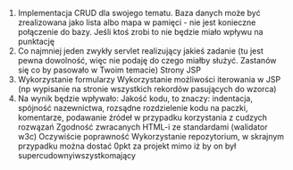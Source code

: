 1. Implementacja CRUD dla swojego tematu. Baza danych może być zrealizowana jako lista albo mapa w pamięci - nie jest konieczne połączenie do bazy. Jeśli ktoś zrobi to nie będzie miało wpływu na punktację
2. Co najmniej jeden zwykły servlet realizujący jakieś zadanie (tu jest pewna dowolność, więc nie podaję do czego miałby służyć. Zastanów się co by pasowało w Twoim temacie)
Strony JSP
3. Wykorzystanie formularzy
Wykorzystanie możliwości iterowania w JSP (np wypisanie na stronie wszystkich rekordów pasujących do wzorca)
4. Na wynik będzie wpływało:
Jakość kodu, to znaczy: indentacja, spójność nazewnictwa, rozsądne rozdzielenie kodu na paczki, komentarze, podawanie źródeł w przypadku korzystania z cudzych rozwązań
Zgodność zwracanych HTML-i ze standardami (walidator w3c)
Oczywiście poprawność
Wykorzystanie repozytorium, w skrajnym przypadku można dostać 0pkt za projekt mimo iż by on był supercudownyiwszystkomający
